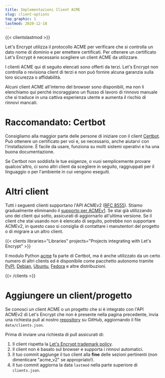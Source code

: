 ```yaml
---
title: Implementazioni Client ACME
slug: client-options
top_graphic: 1
lastmod: 2020-12-18
---
```


{{< clientslastmod >}}

Let's Encrypt utilizza il protocollo ACME per verificare che si controlla un dato nome di dominio e per emettere certificati. Per ottenere un certificato Let's Encrypt è necessario scegliere un client ACME da utilizzare.

I clienti ACME qui di seguito elencati sono offerti da terzi. Let's Encrypt non controlla o revisiona client di terzi e non può fornire alcuna garanzia sulla loro sicurezza o affidabilità.

Alcuni client ACME all'interno del browser sono disponibili, ma non li elenchiamo qui perché incoraggiano un flusso di lavoro di rinnovo manuale che si traduce in una cattiva esperienza utente e aumenta il rischio di rinnovi mancati.

# Raccomandato: Certbot

Consigliamo alla maggior parte delle persone di iniziare con il client [Certbot](https://certbot.eff.org/). Può ottenere un certificato per voi e, se necessario, anche aiutarvi con l'installazione. È facile da usare, funziona su molti sistemi operativi e ha una buona documentazione.

Se Certbot non soddisfa le tue esigenze, o vuoi semplicemente provare qualcos'altro, ci sono altri client da scegliere in seguito, raggruppati per il linguaggio o per l'ambiente in cui vengono eseguiti.

# Altri client

Tutti i seguenti clienti supportano l'API ACMEv2 ([RFC 8555](https://tools.ietf.org/html/rfc8555)). Stiamo gradualmente eliminando il [supporto per ACMEv1](https://community.letsencrypt.org/t/end-of-life-plan-for-acmev1/88430/). Se stai già utilizzando uno dei client qui sotto, assicurati di aggiornarlo all'ultima versione. Se il client che stai usando non è elencato di seguito, potrebbe non supportare ACMEv2, in questo caso si consiglia di contattare i manutentori del progetto o di migrare a un altro client.

{{< clients libraries="Libraries" projects="Projects integrating with Let's Encrypt" >}}

Il modulo Python [acme](https://github.com/certbot/certbot/tree/master/acme) fa parte di Certbot, ma è anche utilizzato da un certo numero di altri clients ed è disponibile come pacchetto autonomo tramite [PyPI](https://pypi.python.org/pypi/acme), [Debian](https://packages.debian.org/search?keywords=python-acme), [Ubuntu](https://launchpad.net/ubuntu/+source/python-acme), [Fedora](https://bodhi.fedoraproject.org/updates/?packages=python-acme) e altre distribuzioni.

{{< /clients >}}

# Aggiungere un client/progetto

Se conosci un client ACME o un progetto che si è integrato con l'API ACMEv2 di Let's Encrypt che non è presente nella pagina precedente, invia una richiesta pull al nostro [repository](https://github.com/letsencrypt/website/) su GitHub, aggiornando il file `data/clients.json`.

Prima di inviare una richiesta di pull assicurati di:

1. Il client rispetta la [Let's Encrypt trademark policy](/trademarks).
1. Il client non è basato sul browser e supporta i rinnovi automatici.
1. Il tuo commit aggiunge il tuo client alla **fine** delle sezioni pertinenti (non dimenticare "acme_v2" se appropriato!).
1. Il tuo commit aggiorna la data `lastmod` nella parte superiore di `clients.json`.
